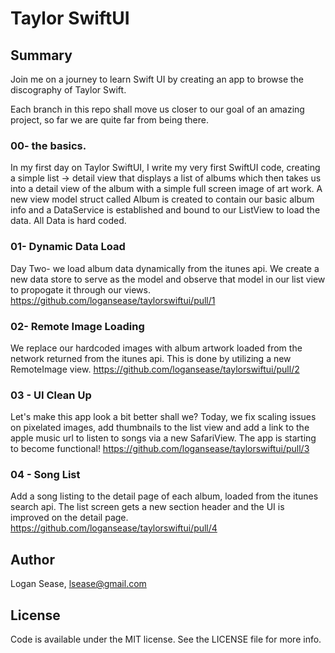 # Taylor SwiftUI

## Summary
Join me on a journey to learn Swift UI by creating an app to browse the discography of Taylor Swift.

Each branch in this repo shall move us closer to our goal of an amazing project, so far we are quite far from being there.

### 00- the basics.
In my first day on Taylor SwiftUI, I write my very first SwiftUI code, creating a simple list -> detail view that displays a list of albums which then takes us into a detail view of the album with a simple full screen image of art work.
A new view model struct called Album is created to contain our basic album info and a DataService is established and bound to our ListView to load the data.
All Data is hard coded.

### 01- Dynamic Data Load
Day Two- we load album data dynamically from the itunes api. We create a new data store to serve as the model and observe that model in our list view to propogate it through our views. 
https://github.com/logansease/taylorswiftui/pull/1

### 02- Remote Image Loading
We replace our hardcoded images with album artwork loaded from the network returned from the itunes api.
This is done by utilizing a new RemoteImage view.
https://github.com/logansease/taylorswiftui/pull/2

### 03 - UI Clean Up
Let's make this app look a bit better shall we? Today, we fix scaling issues on pixelated images, add thumbnails to the list view and add a link to the apple music url to listen to songs via a new SafariView. 
The app is starting to become functional!
https://github.com/logansease/taylorswiftui/pull/3

### 04 - Song List
Add a song listing to the detail page of each album, loaded from the itunes search api.
The list screen gets a new section header and the UI is improved on the detail page.
https://github.com/logansease/taylorswiftui/pull/4 

## Author

Logan Sease, lsease@gmail.com

## License

Code is available under the MIT license. See the LICENSE file for more info.
